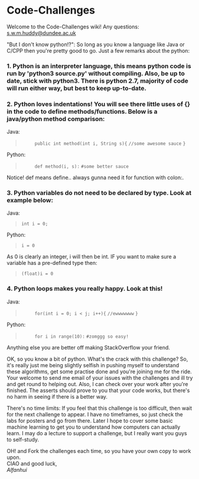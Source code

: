 # Code-Challenges
Welcome to the Code-Challenges wiki!
Any questions: s.w.m.huddy@dundee.ac.uk

"But I don't know python!?": So long as you know a language like Java or C/CPP then you're pretty good to go. 
Just a few remarks about the python: 

### 1. Python is an interpreter language, this means python code is run by 'python3 source.py' without compiling. Also, be up to date, stick with python3. There is python 2.7, majority of code will run either way, but best to keep up-to-date.
 
### 2. Python loves indentations! You will see there little uses of {} in the code to define methods/functions. Below is a java/python method comparison:
Java:

> `     public int method(int i, String s){`
>          `//some awesome sauce`
> `}`

Python:

> `     def method(i, s):`
>          `#some better sauce`

Notice! def means define.. always gunna need it for function with colon:. 

### 3. Python variables do not need to be declared by type. Look at example below:<br>
Java:
> `int i = 0;`<br>

Python:
> `i = 0`<br>

As 0 is clearly an integer, i will then be int. IF you want to make sure a variable has a pre-defined type then:    

> `(float)i = 0`

### 4. Python loops makes you really happy. Look at this!
Java:<br>
> `     for(int i = 0; i < j; i++){`
>          `//ewwwwwww`
> `}`

Python:
> `     for i in range(10):`
>          `#zomggg so easy!`

Anything else you are better off making StackOverflow your friend.

OK, so you know a bit of python. What's the crack with this challenge? So, it's really just me being slightly selfish in pushing myself to understand these algorithms, get some practise done and you're joining me for the ride. Your welcome to send me email of your issues with the challenges and ill try and get round to helping out. Also, I can check over your work after you're finished. The asserts should prove to you that your code works, but there's no harm in seeing if there is a better way.

There's no time limits: If you feel that this challenge is too difficult, then wait for the next challenge to appear. I have no timeframes, so just check the labs for posters and go from there. Later I hope to cover some basic machine learning to get you to understand how computers can actually learn. I may <MAY> do a lecture to support a challenge, but I really want you guys to self-study. 

OH! and Fork the challenges each time, so you have your own copy to work upon. <br>
CIAO and good luck, <br>
_Alfanhui_


